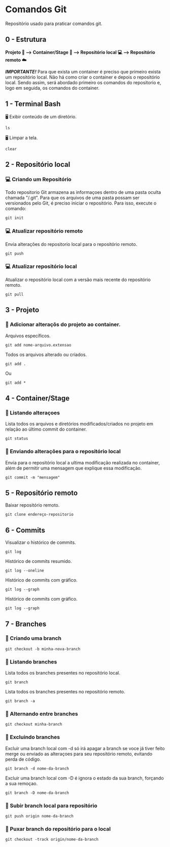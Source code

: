 # Comandos Git

Repositório usado para praticar comandos git.

## 0 - Estrutura

<b>Projeto :file_folder: --> Container/Stage :postbox: --> Repositório local :computer: --> Repositório remoto :cloud:</b>

<i><b>IMPORTANTE!</b></i>
Para que exista um container é preciso que primeiro exista um repositório local. Não há como criar o container e depois o repositório local. Sendo assim, será abordado primeiro os comandos do repositorio e, logo em seguida, os comandos do container.

## 1 - Terminal Bash

:desktop_computer: Exibir conteúdo de um diretório.

```
ls
```

:desktop_computer: Limpar a tela.

```
clear
```






## 2 - Repositório local

### :computer: Criando um Repositório

Todo repositorio Git armazena as informaçoes dentro de uma pasta oculta chamada "/.git". 
Para que os arquivos de uma pasta possam ser versionados pelo Git, é preciso iniciar o repositório.
Para isso, execute o comando:

```
git init
```

### :computer: Atualizar repositório remoto

Envia alterações do repositorio local para o repositório remoto.

```
git push
```

### :computer: Atualizar repositório local

Atualizar o repositório local com a versão mais recente do repositório remoto.

```
git pull
```




## 3 - Projeto

### :file_folder: Adicionar alteraçõs do projeto ao container.

Arquivos específicos.

```
git add nome-arquivo.extensao
```

Todos os arquivos alterado ou criados.

```
git add .
```
Ou 

```
git add *
```


## 4 - Container/Stage

### :postbox: Listando alteraçoes

Lista todos os arquivos e diretórios modificados/criados no projeto em relação ao último commit do container.

```
git status
```

### :postbox: Enviando alterações para o repositório local

Envia para o repositório local a ultima modificação realizada no container, além de permitir uma mensagem que explique essa modificação. 

```
git commit -m "mensagem"
```

## 5 - Repositório remoto

Baixar repositório remoto.

```
git clone endereço-repositorio
```

## 6 - Commits

Visualizar o histórico de commits.

```
git log
```

Histórico de commits resumido.

```
git log --oneline
```

Histórico de commits com gráfico.

```
git log --graph
```

Histórico de commits com gráfico.

```
git log --graph
```

## 7 - Branches

### :cactus: Criando uma branch

```
git checkout -b minha-nova-branch
```

### :cactus: Listando branches

Lista todos os branches presentes no repositório local.

```
git branch
```

Lista todos os branches presentes no repositório remoto.

```
git branch -a
```

### :cactus: Alternando entre branches

```
git checkout minha-branch
```

### :cactus: Excluindo branches

Excluir uma branch local com -d só irá apagar a branch se voce já tiver feito merge 
ou enviado as alteraçoes para seu repositório remoto, evitando perda de código.

```
git branch -d nome-da-branch
```

Excluir uma branch local com -D é ignora o estado da sua branch, forçando a sua remoçao.

```
git branch -D nome-da-branch
```

### :cactus: Subir branch local para repositório

```
git push origin nome-da-branch
```

### :cactus: Puxar branch do repositório para o local

```
git checkout -track origin/nome-da-branch
```


